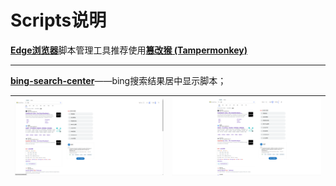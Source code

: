 # Scripts说明

[**Edge浏览器**](https://www.microsoft.com/zh-cn/edge/download?form=MA13FJ)脚本管理工具推荐使用[**篡改猴 (Tampermonkey)**](https://microsoftedge.microsoft.com/addons/detail/%E7%AF%A1%E6%94%B9%E7%8C%B4/iikmkjmpaadaobahmlepeloendndfphd)

---

[**bing-search-center**](https://greasyfork.org/zh-CN/scripts/521997-bing%E6%90%9C%E7%B4%A2%E5%B1%85%E4%B8%AD%E6%98%BE%E7%A4%BA)——bing搜索结果居中显示脚本；

| <img src="bing-search-center/未使用脚本.png" style="zoom: 50%;" /> | <img src="bing-search-center/使用脚本.png" style="zoom:50%;" /> |
| ------------------------------------------------------------ | ------------------------------------------------------------ |

